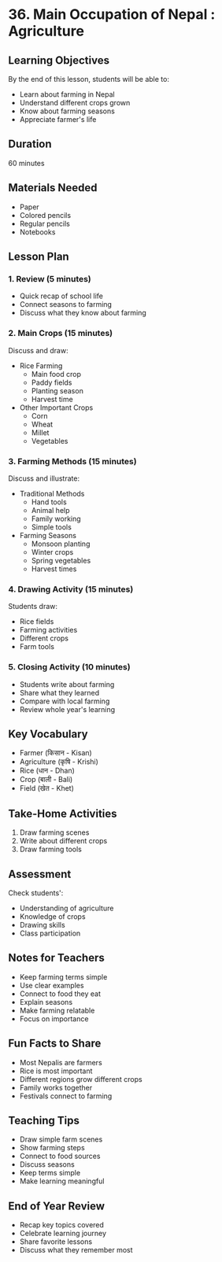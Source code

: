 # 36. Main Occupation of Nepal : Agriculture

## Learning Objectives

By the end of this lesson, students will be able to:

- Learn about farming in Nepal
- Understand different crops grown
- Know about farming seasons
- Appreciate farmer's life

## Duration

60 minutes

## Materials Needed

- Paper
- Colored pencils
- Regular pencils
- Notebooks

## Lesson Plan

### 1. Review (5 minutes)

- Quick recap of school life
- Connect seasons to farming
- Discuss what they know about farming

### 2. Main Crops (15 minutes)

Discuss and draw:

- Rice Farming
    - Main food crop
    - Paddy fields
    - Planting season
    - Harvest time
- Other Important Crops
    - Corn
    - Wheat
    - Millet
    - Vegetables

### 3. Farming Methods (15 minutes)

Discuss and illustrate:

- Traditional Methods
    - Hand tools
    - Animal help
    - Family working
    - Simple tools
- Farming Seasons
    - Monsoon planting
    - Winter crops
    - Spring vegetables
    - Harvest times

### 4. Drawing Activity (15 minutes)

Students draw:

- Rice fields
- Farming activities
- Different crops
- Farm tools

### 5. Closing Activity (10 minutes)

- Students write about farming
- Share what they learned
- Compare with local farming
- Review whole year's learning

## Key Vocabulary

- Farmer (किसान - Kisan)
- Agriculture (कृषि - Krishi)
- Rice (धान - Dhan)
- Crop (बाली - Bali)
- Field (खेत - Khet)

## Take-Home Activities

1. Draw farming scenes
2. Write about different crops
3. Draw farming tools

## Assessment

Check students':

- Understanding of agriculture
- Knowledge of crops
- Drawing skills
- Class participation

## Notes for Teachers

- Keep farming terms simple
- Use clear examples
- Connect to food they eat
- Explain seasons
- Make farming relatable
- Focus on importance

## Fun Facts to Share

- Most Nepalis are farmers
- Rice is most important
- Different regions grow different crops
- Family works together
- Festivals connect to farming

## Teaching Tips

- Draw simple farm scenes
- Show farming steps
- Connect to food sources
- Discuss seasons
- Keep terms simple
- Make learning meaningful

## End of Year Review

- Recap key topics covered
- Celebrate learning journey
- Share favorite lessons
- Discuss what they remember most